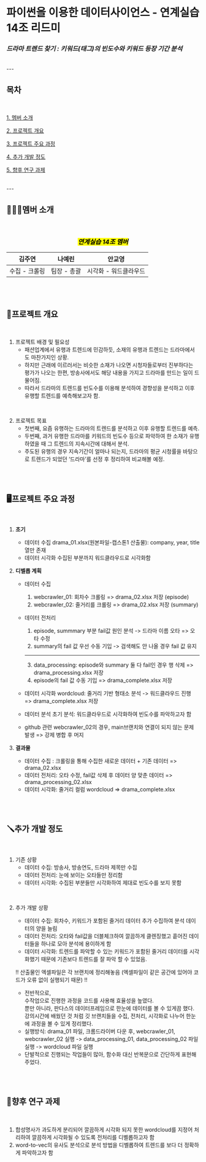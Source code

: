 # 파이썬을 이용한 데이터사이언스 - 연계실습 14조 리드미
### *드라마 트렌드 찾기 : 키워드(태그)의 빈도수와 키워드 등장 기간 분석*
<br>
---
<br>

## 목차
<br>

[1. 멤버 소개](#멤버-소개)

[2. 프로젝트 개요](#프로젝트-개요)

[3. 프로젝트 주요 과정](#🖥️프로젝트-주요-과정)

[4. 추가 개발 정도](#추가-개발-정도)

[5. 향후 연구 과제](#향후-연구-과제)

<br>
---

<br>

## 👩‍👧‍👦멤버 소개
<br>

<center>

### <mark>***연계실습 14조 멤버***</mark>

</center>

<center>

|**김주연**|**나예린**|**안교영**|
|:-----------:|:-----------:|:-----------:|
|수집 - 크롤링|팀장 - 총괄|시각화 - 워드클라우드|

</center>

<br>


<br>

## 📜프로젝트 개요
<br>

1. 프로젝트 배경 및 필요성
    * 패션업계에서 유행과 트렌드에 민감하듯, 소재의 유행과 트렌드는 드라마에서도 마찬가지인 상황.
    * 하지만 근래에 이르러서는 비슷한 소재가 나오면 시청자들로부터 진부하다는 평가가 나오는 한편, 방송사에서도 해당 내용을 가지고 드라마를 만드는 일이 드물어짐.
    * 따라서 드라마의 트렌드를 빈도수를 이용해 분석하여 경향성을 분석하고 이후 유행할 트렌드를 예측해보고자 함.  
<br>

2. 프로젝트 목표
    * 첫번째, 요즘 유행하는 드라마의 트렌드를 분석하고 이후 유행할 트렌드를 예측. 
    * 두번째, 과거 유행한 드라마를 키워드의 빈도수 등으로 파악하여 한 소재가 유행하였을 때 그 트렌드의 지속시간에 대해서 분석.
    * 주도된 유행의 경우 지속기간이 얼마나 되는지, 드라마의 평균 시청률을 바탕으로 트렌드가 되었던 ‘드라마’를 선정 후 정리하여 비교해볼 예정.

<br>

<br>

## 🖥️프로젝트 주요 과정
<br>

1. __초기__

    * 데이터 수집
      drama_01.xlsx(원본파일-캡스톤1 산출물): company, year, title 열만 존재
    * 데이터 시각화
      수집된 부분까지 워드클라우드로 시각화함

2. __디벨롭 계획__

    * 데이터 수집
      1) webcrawler_01: 회차수 크롤링 => drama_02.xlsx 저장 (episode)
      2) webcrawler_02: 줄거리를 크롤링 => drama_02.xlsx 저장 (summary)
         
    * 데이터 전처리
      1) episode, summmary 부분 fail값 원인 분석 -> 드라마 이름 오타 => 오타 수정
      2) summary의 fail 값 우선 수동 기입 -> 검색해도 안 나올 경우 fail 값 유지
      ------------------------------------------------------------------------
      3) data_processing: episode와 summary 둘 다 fail인 경우 행 삭제 => drama_processing.xlsx 저장
      4) episode의 fail 값 수동 기입 => drama_complete.xlsx 저장
         
    * 데이터 시각화
      wordcloud: 줄거리 기반 형태소 분석 -> 워드클라우드 진행 => drama_complete.xlsx 저장
      
    * 데이터 분석
      초기 분석: 워드클라우드로 시각화하여 빈도수를 파악하고자 함

    * github 관련
      webcrawler_02의 경우, main브랜치와 연결이 되지 않는 문제 발생 => 강제 병합 후 머지

3. __결과물__
    * 데이터 수집 : 크롤링을 통해 수집한 새로운 데이터 + 기존 데이터 => drama_02.xlsx
    * 데이터 전처리: 오타 수정, fail값 삭제 후 데이터 양 맞춘 데이터 => drama_processing_02.xlsx
    * 데이터 시각화: 줄거리 컬럼 wordcloud => drama_complete.xlsx

<br>

<br>

## 🪛추가 개발 정도
<br>

1. 기존 상황
    * 데이터 수집: 방송사, 방송연도, 드라마 제목만 수집
    * 데이터 전처리: 눈에 보이는 오타들만 정리함
    * 데이터 시각화: 수집된 부분들만 시각화하여 제대로 빈도수를 보지 못함
<br>

2. 추가 개발 상황
    * 데이터 수집: 회차수, 키워드가 포함된 줄거리 데이터 추가 수집하여 분석 데이터의 양을 늘림
    * 데이터 전처리: 오타와 fail값을 더블체크하여 깔끔하게 클렌징했고 흩어진 데이터들을 하나로 모아 분석에 용이하게 함
    * 데이터 시각화: 트렌드를 파악할 수 있는 키워드가 포함된 줄거리 데이터를 시각화했기 때문에 기존보다 트렌드를 잘 파악 할 수 있었음.
    
    !! 산출물인 엑셀파일은 각 브랜치에 정리해놓음 (엑셀파일이 같은 공간에 있어야 코드가 오류 없이 실행되기 때문) !!
    * 전반적으로, <br>수작업으로 진행한 과정을 코드를 사용해 효율성을 높였다.<br> 뿐만 아니라, 판다스의 데이터프레임으로 한눈에 데이터를 볼 수 있게끔 했다. 강의시간에 배웠던 것 처럼 깃 브랜치들을 수집, 전처리, 시각화로 나누어 한눈에 과정을 볼 수 있게 정리했다.
    * 실행방식: drama_01 파일, 크롬드라이버 다운 후, webcrawler_01, webcrawler_02 실행 -> data_processing_01, data_processing_02 파일 실행 -> wordcloud 파일 실행
    * 단발적으로 진행되는 작업들이 많아, 함수화 대신 반복문으로 간단하게 표현해주었다.

<br>

<br>

## 👣향후 연구 과제
<br>

1. 합성명사가 과도하게 분리되어 깔끔하게 시각화 되지 못한 wordcloud를 지정어 처리하여 깔끔하게 시각화될 수 있도록
   전처리를 디벨롭하고자 함
2. word-to-vec의 유사도 분석으로 분석 방법을 디벨롭하여 트렌드를 보다 더 정확하게 파악하고자 함


<br>
